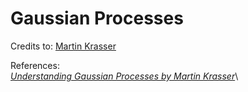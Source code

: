 # Gaussian Processes

Credits to: [Martin Krasser](https://github.com/krasserm)

References:\
[*Understanding Gaussian Processes by Martin Krasser*](http://krasserm.github.io/2018/03/19/gaussian-processes/)\